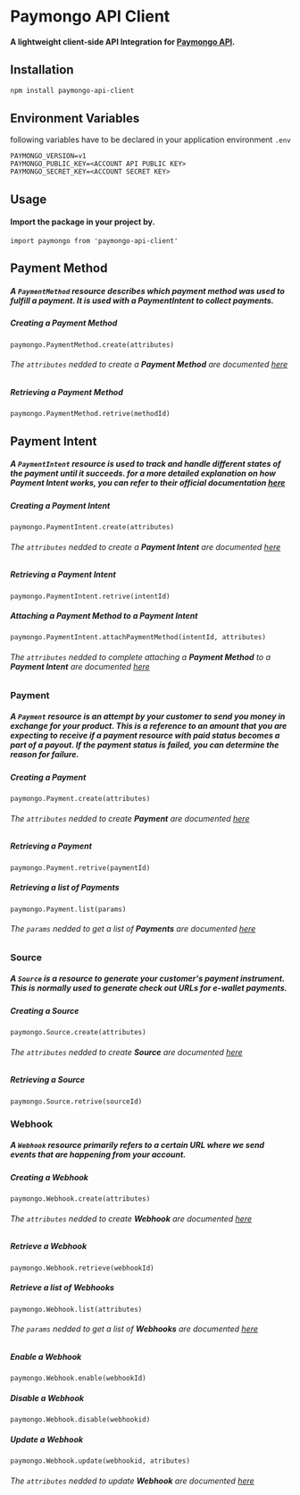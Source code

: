 # Paymongo API Client

#### A lightweight client-side API Integration for [Paymongo API](https://www.paymongo.com).

## Installation

```bash
npm install paymongo-api-client
```

## Environment Variables
following variables have to be declared in your application environment ```.env```
```
PAYMONGO_VERSION=v1
PAYMONGO_PUBLIC_KEY=<ACCOUNT API PUBLIC KEY>
PAYMONGO_SECRET_KEY=<ACCOUNT SECRET KEY>
```

## Usage
#### Import the package in your project by.
```import paymongo from 'paymongo-api-client'```

## Payment Method
##### A ```PaymentMethod``` resource describes which payment method was used to fulfill a payment. It is used with a PaymentIntent to collect payments.

##### Creating a Payment Method
```paymongo.PaymentMethod.create(attributes)```

###### The ```attributes``` nedded to create a **Payment Method** are documented [here](https://developers.paymongo.com/reference#create-a-paymentmethod)

##### Retrieving a Payment Method
```paymongo.PaymentMethod.retrive(methodId)```

## Payment Intent
##### A ```PaymentIntent``` resource is used to track and handle different states of the payment until it succeeds. for a more detailed explanation on how Payment Intent works, you can refer to their official documentation [here](https://developers.paymongo.com/reference#the-payment-intent-object)

##### Creating a Payment Intent
```paymongo.PaymentIntent.create(attributes) ```
###### The ```attributes``` nedded to create a **Payment Intent** are documented [here](https://developers.paymongo.com/reference#create-a-paymentintent)

##### Retrieving a Payment Intent
```paymongo.PaymentIntent.retrive(intentId)```

##### Attaching a Payment Method to a Payment Intent
```paymongo.PaymentIntent.attachPaymentMethod(intentId, attributes)```
###### The ```attributes``` nedded to complete attaching a **Payment Method** to a **Payment Intent** are documented [here](https://developers.paymongo.com/reference#attach-to-paymentintent)

### Payment
##### A ```Payment``` resource is an attempt by your customer to send you money in exchange for your product. This is a reference to an amount that you are expecting to receive if a payment resource with paid status becomes a part of a payout. If the payment status is failed, you can determine the reason for failure.

##### Creating a Payment
```paymongo.Payment.create(attributes)```
###### The ```attributes``` nedded to create **Payment** are documented [here](https://developers.paymongo.com/reference#create-a-payment)

##### Retrieving a Payment
```paymongo.Payment.retrive(paymentId)```

##### Retrieving a list of Payments
```paymongo.Payment.list(params)```
###### The ```params``` nedded to get a list of **Payments** are documented [here](https://developers.paymongo.com/reference#list-all-payments)

### Source
##### A ```Source``` is a resource to generate your customer's payment instrument. This is normally used to generate check out URLs for e-wallet payments.

##### Creating a Source
```paymongo.Source.create(attributes)```
###### The ```attributes``` nedded to create **Source** are documented [here](https://developers.paymongo.com/reference#create-a-source)

##### Retrieving a Source
```paymongo.Source.retrive(sourceId)```

### Webhook
##### A ```Webhook``` resource primarily refers to a certain URL where we send events that are happening from your account.

##### Creating a Webhook
```paymongo.Webhook.create(attributes)```
###### The ```attributes``` nedded to create **Webhook** are documented [here](https://developers.paymongo.com/reference#create-a-webhook)

##### Retrieve a Webhook
```paymongo.Webhook.retrieve(webhookId)```

##### Retrieve a list of Webhooks
```paymongo.Webhook.list(attributes)```
###### The ```params``` nedded to get a list of **Webhooks** are documented [here](https://developers.paymongo.com/reference#list-all-webhooks)

##### Enable a Webhook
```paymongo.Webhook.enable(webhookId)```

##### Disable a Webhook
```paymongo.Webhook.disable(webhookid)```

##### Update a Webhook
```paymongo.Webhook.update(webhookid, atributes)```
###### The ```attributes``` nedded to update **Webhook** are documented [here](https://developers.paymongo.com/reference#update-a-webhook)
